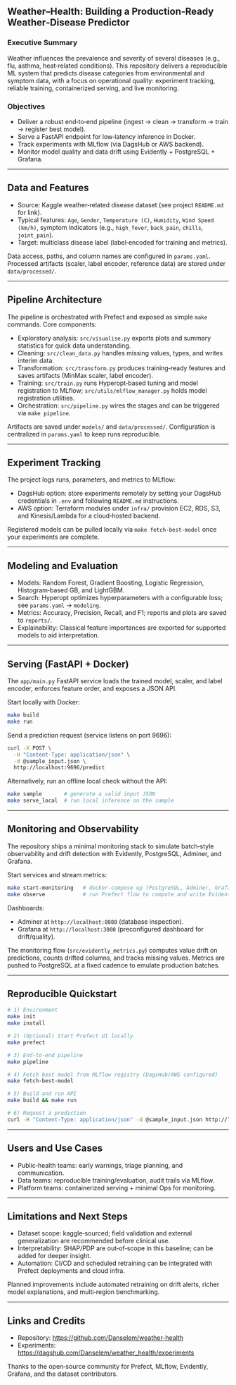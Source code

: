 ## Weather–Health: Building a Production‑Ready Weather‑Disease Predictor

### Executive Summary
Weather influences the prevalence and severity of several diseases (e.g., flu, asthma, heat‑related conditions). This repository delivers a reproducible ML system that predicts disease categories from environmental and symptom data, with a focus on operational quality: experiment tracking, reliable training, containerized serving, and live monitoring.

### Objectives
- Deliver a robust end‑to‑end pipeline (ingest → clean → transform → train → register best model).
- Serve a FastAPI endpoint for low‑latency inference in Docker.
- Track experiments with MLflow (via DagsHub or AWS backend).
- Monitor model quality and data drift using Evidently + PostgreSQL + Grafana.

---

## Data and Features
- Source: Kaggle weather‑related disease dataset (see project `README.md` for link).
- Typical features: `Age`, `Gender`, `Temperature (C)`, `Humidity`, `Wind Speed (km/h)`, symptom indicators (e.g., `high_fever`, `back_pain`, `chills`, `joint_pain`).
- Target: multiclass disease label (label‑encoded for training and metrics).

Data access, paths, and column names are configured in `params.yaml`. Processed artifacts (scaler, label encoder, reference data) are stored under `data/processed/`.

---

## Pipeline Architecture
The pipeline is orchestrated with Prefect and exposed as simple `make` commands. Core components:

- Exploratory analysis: `src/visualise.py` exports plots and summary statistics for quick data understanding.
- Cleaning: `src/clean_data.py` handles missing values, types, and writes interim data.
- Transformation: `src/transform.py` produces training‑ready features and saves artifacts (MinMax scaler, label encoder).
- Training: `src/train.py` runs Hyperopt‑based tuning and model registration to MLflow; `src/utils/mlflow_manager.py` holds model registration utilities.
- Orchestration: `src/pipeline.py` wires the stages and can be triggered via `make pipeline`.

Artifacts are saved under `models/` and `data/processed/`. Configuration is centralized in `params.yaml` to keep runs reproducible.

---

## Experiment Tracking
The project logs runs, parameters, and metrics to MLflow:

- DagsHub option: store experiments remotely by setting your DagsHub credentials in `.env` and following `README.md` instructions.
- AWS option: Terraform modules under `infra/` provision EC2, RDS, S3, and Kinesis/Lambda for a cloud‑hosted backend.

Registered models can be pulled locally via `make fetch-best-model` once your experiments are complete.

---

## Modeling and Evaluation
- Models: Random Forest, Gradient Boosting, Logistic Regression, Histogram‑based GB, and LightGBM.
- Search: Hyperopt optimizes hyperparameters with a configurable loss; see `params.yaml` → `modeling`.
- Metrics: Accuracy, Precision, Recall, and F1; reports and plots are saved to `reports/`.
- Explainability: Classical feature importances are exported for supported models to aid interpretation.

---

## Serving (FastAPI + Docker)
The `app/main.py` FastAPI service loads the trained model, scaler, and label encoder, enforces feature order, and exposes a JSON API.

Start locally with Docker:

```bash
make build
make run
```

Send a prediction request (service listens on port 9696):

```bash
curl -X POST \
  -H "Content-Type: application/json" \
  -d @sample_input.json \
  http://localhost:9696/predict
```

Alternatively, run an offline local check without the API:

```bash
make sample       # generate a valid input JSON
make serve_local  # run local inference on the sample
```

---

## Monitoring and Observability
The repository ships a minimal monitoring stack to simulate batch‑style observability and drift detection with Evidently, PostgreSQL, Adminer, and Grafana.

Start services and stream metrics:

```bash
make start-monitoring   # docker‑compose up (PostgreSQL, Adminer, Grafana)
make observe            # run Prefect flow to compute and write Evidently metrics
```

Dashboards:
- Adminer at `http://localhost:8080` (database inspection).
- Grafana at `http://localhost:3000` (preconfigured dashboard for drift/quality).

The monitoring flow (`src/evidently_metrics.py`) computes value drift on predictions, counts drifted columns, and tracks missing values. Metrics are pushed to PostgreSQL at a fixed cadence to emulate production batches.

---

## Reproducible Quickstart
```bash
# 1) Environment
make init
make install

# 2) (Optional) Start Prefect UI locally
make prefect

# 3) End‑to‑end pipeline
make pipeline

# 4) Fetch best model from MLflow registry (DagsHub/AWS configured)
make fetch-best-model

# 5) Build and run API
make build && make run

# 6) Request a prediction
curl -H "Content-Type: application/json" -d @sample_input.json http://localhost:9696/predict
```

---

## Users and Use Cases
- Public‑health teams: early warnings, triage planning, and communication.
- Data teams: reproducible training/evaluation, audit trails via MLflow.
- Platform teams: containerized serving + minimal Ops for monitoring.

---

## Limitations and Next Steps
- Dataset scope: kaggle‑sourced; field validation and external generalization are recommended before clinical use.
- Interpretability: SHAP/PDP are out‑of‑scope in this baseline; can be added for deeper insight.
- Automation: CI/CD and scheduled retraining can be integrated with Prefect deployments and cloud infra.

Planned improvements include automated retraining on drift alerts, richer model explanations, and multi‑region benchmarking.

---

## Links and Credits
- Repository: https://github.com/Danselem/weather-health
- Experiments: https://dagshub.com/Danselem/weather_health/experiments

Thanks to the open‑source community for Prefect, MLflow, Evidently, Grafana, and the dataset contributors.
